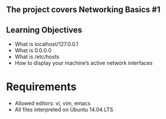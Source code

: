 ## The project covers Networking Basics #1

## Learning Objectives

- What is localhost/127.0.0.1
- What is 0.0.0.0
- What is /etc/hosts
- How to display your machine’s active network interfaces

# Requirements

- Allowed editors: vi, vim, emacs
- All files interpreted on Ubuntu 14.04 LTS

